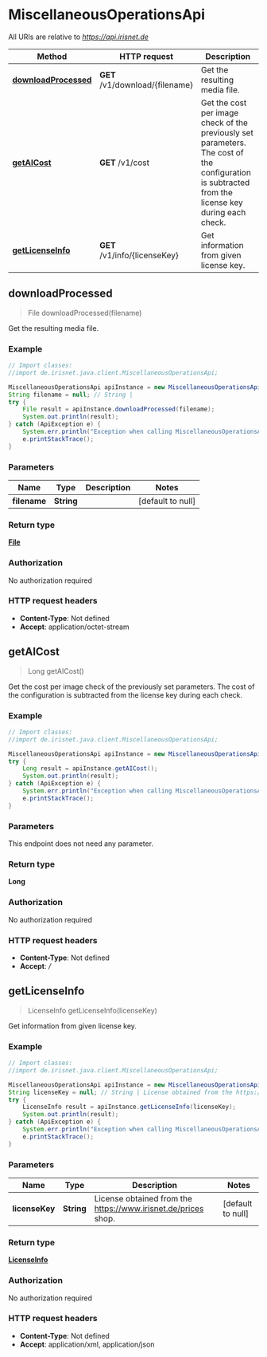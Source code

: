 # MiscellaneousOperationsApi

All URIs are relative to *https://api.irisnet.de*

Method | HTTP request | Description
------------- | ------------- | -------------
[**downloadProcessed**](MiscellaneousOperationsApi.md#downloadProcessed) | **GET** /v1/download/{filename} | Get the resulting media file.
[**getAICost**](MiscellaneousOperationsApi.md#getAICost) | **GET** /v1/cost | Get the cost per image check of the previously set parameters. The cost of the configuration is subtracted from the license key during each check.
[**getLicenseInfo**](MiscellaneousOperationsApi.md#getLicenseInfo) | **GET** /v1/info/{licenseKey} | Get information from given license key.



## downloadProcessed

> File downloadProcessed(filename)

Get the resulting media file.

### Example

```java
// Import classes:
//import de.irisnet.java.client.MiscellaneousOperationsApi;

MiscellaneousOperationsApi apiInstance = new MiscellaneousOperationsApi();
String filename = null; // String | 
try {
    File result = apiInstance.downloadProcessed(filename);
    System.out.println(result);
} catch (ApiException e) {
    System.err.println("Exception when calling MiscellaneousOperationsApi#downloadProcessed");
    e.printStackTrace();
}
```

### Parameters


Name | Type | Description  | Notes
------------- | ------------- | ------------- | -------------
 **filename** | **String**|  | [default to null]

### Return type

[**File**](File.md)

### Authorization

No authorization required

### HTTP request headers

- **Content-Type**: Not defined
- **Accept**: application/octet-stream


## getAICost

> Long getAICost()

Get the cost per image check of the previously set parameters. The cost of the configuration is subtracted from the license key during each check.

### Example

```java
// Import classes:
//import de.irisnet.java.client.MiscellaneousOperationsApi;

MiscellaneousOperationsApi apiInstance = new MiscellaneousOperationsApi();
try {
    Long result = apiInstance.getAICost();
    System.out.println(result);
} catch (ApiException e) {
    System.err.println("Exception when calling MiscellaneousOperationsApi#getAICost");
    e.printStackTrace();
}
```

### Parameters

This endpoint does not need any parameter.

### Return type

**Long**

### Authorization

No authorization required

### HTTP request headers

- **Content-Type**: Not defined
- **Accept**: */*


## getLicenseInfo

> LicenseInfo getLicenseInfo(licenseKey)

Get information from given license key.

### Example

```java
// Import classes:
//import de.irisnet.java.client.MiscellaneousOperationsApi;

MiscellaneousOperationsApi apiInstance = new MiscellaneousOperationsApi();
String licenseKey = null; // String | License obtained from the https://www.irisnet.de/prices shop.
try {
    LicenseInfo result = apiInstance.getLicenseInfo(licenseKey);
    System.out.println(result);
} catch (ApiException e) {
    System.err.println("Exception when calling MiscellaneousOperationsApi#getLicenseInfo");
    e.printStackTrace();
}
```

### Parameters


Name | Type | Description  | Notes
------------- | ------------- | ------------- | -------------
 **licenseKey** | **String**| License obtained from the https://www.irisnet.de/prices shop. | [default to null]

### Return type

[**LicenseInfo**](LicenseInfo.md)

### Authorization

No authorization required

### HTTP request headers

- **Content-Type**: Not defined
- **Accept**: application/xml, application/json

